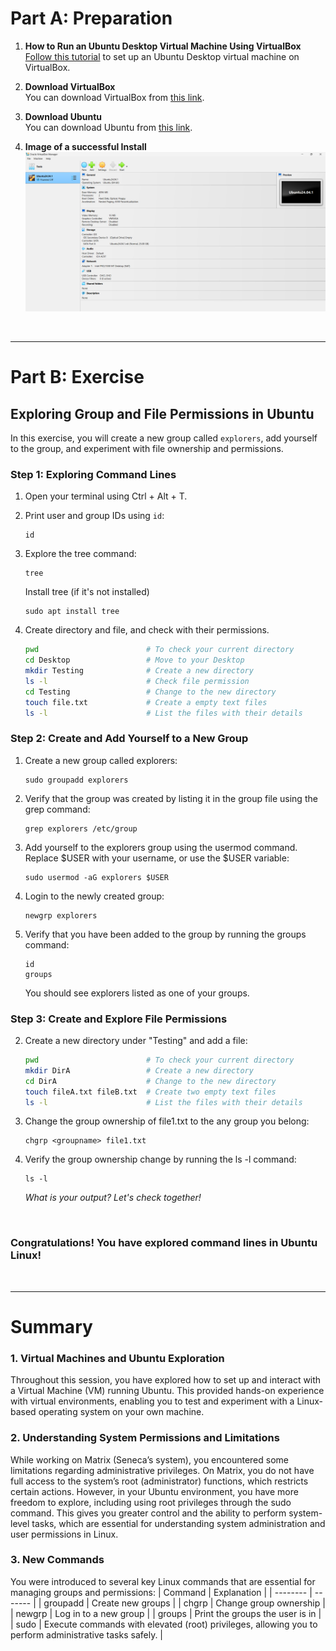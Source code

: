 # Part A: Preparation

1. **How to Run an Ubuntu Desktop Virtual Machine Using VirtualBox**  
   [Follow this tutorial](https://ubuntu.com/tutorials/how-to-run-ubuntu-desktop-on-a-virtual-machine-using-virtualbox#1-overview) to set up an Ubuntu Desktop virtual machine on VirtualBox.

3. **Download VirtualBox**  
   You can download VirtualBox from [this link](https://www.virtualbox.org/wiki/Downloads).

4. **Download Ubuntu**  
   You can download Ubuntu from [this link](https://ubuntu.com/download/desktop).

5. **Image of a successful Install**  
   ![image](./images/w8_ubuntu_success.png)

<br>

---

# Part B: Exercise

## Exploring Group and File Permissions in Ubuntu

In this exercise, you will create a new group called `explorers`, add yourself to the group, and experiment with file ownership and permissions.

### Step 1: Exploring Command Lines

1. Open your terminal using Ctrl + Alt + T.
2. Print user and group IDs using `id`:  
   ```
   id
   ```
3. Explore the tree command:
   ```
   tree
   ```
   Install tree (if it's not installed) 
   ```
   sudo apt install tree
   ```

4. Create directory and file, and check with their permissions.
   ```bash
   pwd                        # To check your current directory
   cd Desktop                 # Move to your Desktop
   mkdir Testing              # Create a new directory
   ls -l                      # Check file permission
   cd Testing                 # Change to the new directory
   touch file.txt             # Create a empty text files
   ls -l                      # List the files with their details
   ```

### Step 2: Create and Add Yourself to a New Group
1. Create a new group called explorers:
   ```
   sudo groupadd explorers
   ```

2. Verify that the group was created by listing it in the group file using the grep command:
   ```
   grep explorers /etc/group
   ```

3. Add yourself to the explorers group using the usermod command. Replace $USER with your username, or use the $USER variable:
   ```
   sudo usermod -aG explorers $USER
   ```
4. Login to the newly created group:
   ```
   newgrp explorers
   ```
5. Verify that you have been added to the group by running the groups command:
   ```
   id
   groups
   ```
   You should see explorers listed as one of your groups.


### Step 3: Create and Explore File Permissions

2. Create a new directory under "Testing" and add a file:
   ```bash
   pwd                        # To check your current directory
   mkdir DirA                 # Create a new directory
   cd DirA                    # Change to the new directory
   touch fileA.txt fileB.txt  # Create two empty text files
   ls -l                      # List the files with their details
   ```
   
3. Change the group ownership of file1.txt to the any group you belong:
   ```
   chgrp <groupname> file1.txt
   ```

4. Verify the group ownership change by running the ls -l command:
   ```
   ls -l
   ```
   *What is your output? Let's check together!*
  
<br>

### Congratulations! You have explored command lines in Ubuntu Linux!

<br>

---

# Summary
### 1. Virtual Machines and Ubuntu Exploration
Throughout this session, you have explored how to set up and interact with a Virtual Machine (VM) running Ubuntu. This provided hands-on experience with virtual environments, enabling you to test and experiment with a Linux-based operating system on your own machine.

### 2. Understanding System Permissions and Limitations
While working on Matrix (Seneca’s system), you encountered some limitations regarding administrative privileges. On Matrix, you do not have full access to the system’s root (administrator) functions, which restricts certain actions. However, in your Ubuntu environment, you have more freedom to explore, including using root privileges through the sudo command. This gives you greater control and the ability to perform system-level tasks, which are essential for understanding system administration and user permissions in Linux.

### 3. New Commands
  You were introduced to several key Linux commands that are essential for managing groups and permissions:
  | Command    | Explanation |
  | -------- | ------- |
  | groupadd  | Create new groups |
  | chgrp | Change group ownership |
  | newgrp    | Log in to a new group |
  | groups    | Print the groups the user is in |
  | sudo    | Execute commands with elevated (root) privileges, allowing you to perform administrative tasks safely. |
